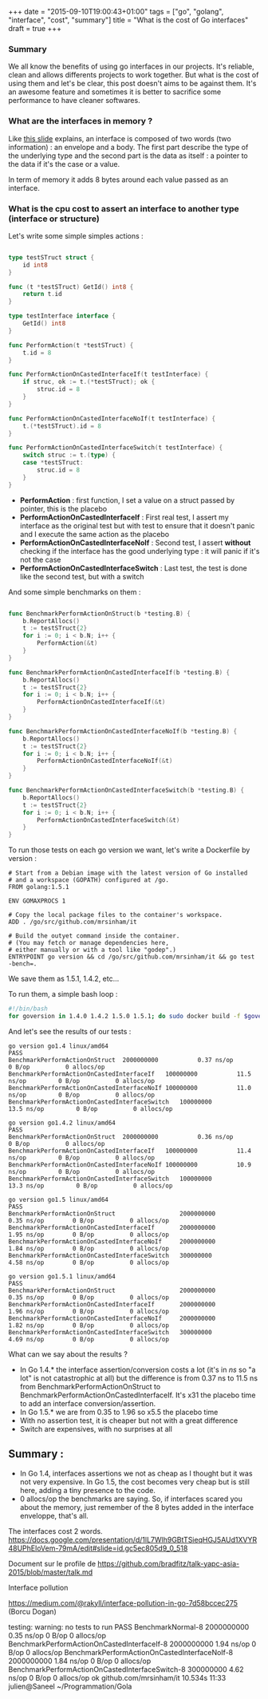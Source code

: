 +++
date = "2015-09-10T19:00:43+01:00"
tags = ["go", "golang", "interface", "cost", "summary"]
title = "What is the cost of Go interfaces"
draft = true
+++

### Summary 

We all know the benefits of using go interfaces in our projects. It's reliable, clean and allows differents projects to work together. But what is the cost of using them and let's be clear, this post doesn't aims to be against them. It's an awesome feature and sometimes it is better to sacrifice some performance to have cleaner softwares.

### What are the interfaces in memory ?

Like [this slide](https://docs.google.com/presentation/d/1lL7Wlh9GBtTSieqHGJ5AUd1XVYR48UPhEloVem-79mA/edit#slide=id.gc5ec805d9_0_480) explains, an interface is composed of two words (two information) : an envelope and a body. The first part describe the type of the underlying type and the second part is the data as itself : a pointer to the data if it's the case or a value.

In term of memory it adds 8 bytes around each value passed as an interface.

### What is the cpu cost to assert an interface to another type (interface or structure)

Let's write some simple simples actions :

```go

type testSTruct struct {
	id int8
}

func (t *testSTruct) GetId() int8 {
	return t.id
}

type testInterface interface {
	GetId() int8
}

func PerformAction(t *testSTruct) {
	t.id = 8
}

func PerformActionOnCastedInterfaceIf(t testInterface) {
	if struc, ok := t.(*testSTruct); ok {
		struc.id = 8
	}
}

func PerformActionOnCastedInterfaceNoIf(t testInterface) {
	t.(*testSTruct).id = 8
}

func PerformActionOnCastedInterfaceSwitch(t testInterface) {
	switch struc := t.(type) {
	case *testSTruct:
		struc.id = 8
	}
}
```

* **PerformAction** : first function, I set a value on a struct passed by pointer, this is the placebo
* **PerformActionOnCastedInterfaceIf** : First real test, I assert my interface as the original test but with test to ensure that it doesn't panic and I execute the same action as the placebo
* **PerformActionOnCastedInterfaceNoIf** : Second test, I assert **without** checking if the interface has the good underlying type : it will panic if it's not the case
* **PerformActionOnCastedInterfaceSwitch** : Last test, the test is done like the second test, but with a switch


And some simple benchmarks on them :

```go

func BenchmarkPerformActionOnStruct(b *testing.B) {
	b.ReportAllocs()
	t := testSTruct{2}
	for i := 0; i < b.N; i++ {
		PerformAction(&t)
	}
}

func BenchmarkPerformActionOnCastedInterfaceIf(b *testing.B) {
	b.ReportAllocs()
	t := testSTruct{2}
	for i := 0; i < b.N; i++ {
		PerformActionOnCastedInterfaceIf(&t)
	}
}

func BenchmarkPerformActionOnCastedInterfaceNoIf(b *testing.B) {
	b.ReportAllocs()
	t := testSTruct{2}
	for i := 0; i < b.N; i++ {
		PerformActionOnCastedInterfaceNoIf(&t)
	}
}

func BenchmarkPerformActionOnCastedInterfaceSwitch(b *testing.B) {
	b.ReportAllocs()
	t := testSTruct{2}
	for i := 0; i < b.N; i++ {
		PerformActionOnCastedInterfaceSwitch(&t)
	}
}
```

To run those tests on each go version we want, let's write a Dockerfile by version :

```
# Start from a Debian image with the latest version of Go installed
# and a workspace (GOPATH) configured at /go.
FROM golang:1.5.1	

ENV GOMAXPROCS 1

# Copy the local package files to the container's workspace.
ADD . /go/src/github.com/mrsinham/it

# Build the outyet command inside the container.
# (You may fetch or manage dependencies here,
# either manually or with a tool like "godep".)
ENTRYPOINT go version && cd /go/src/github.com/mrsinham/it && go test -bench=.
```

We save them as 1.5.1, 1.4.2, etc…

To run them, a simple bash loop :

```bash
#!/bin/bash
for goversion in 1.4.0 1.4.2 1.5.0 1.5.1; do sudo docker build -f $goversion -t interface_test:$go_version . && sudo docker run interface_test:$go_version ; done
```

And let's see the results of our tests :

```
go version go1.4 linux/amd64
PASS
BenchmarkPerformActionOnStruct	2000000000	         0.37 ns/op	       0 B/op	       0 allocs/op
BenchmarkPerformActionOnCastedInterfaceIf	100000000	        11.5 ns/op	       0 B/op	       0 allocs/op
BenchmarkPerformActionOnCastedInterfaceNoIf	100000000	        11.0 ns/op	       0 B/op	       0 allocs/op
BenchmarkPerformActionOnCastedInterfaceSwitch	100000000	        13.5 ns/op	       0 B/op	       0 allocs/op
```

```
go version go1.4.2 linux/amd64
PASS
BenchmarkPerformActionOnStruct	2000000000	         0.36 ns/op	       0 B/op	       0 allocs/op
BenchmarkPerformActionOnCastedInterfaceIf	100000000	        11.4 ns/op	       0 B/op	       0 allocs/op
BenchmarkPerformActionOnCastedInterfaceNoIf	100000000	        10.9 ns/op	       0 B/op	       0 allocs/op
BenchmarkPerformActionOnCastedInterfaceSwitch	100000000	        13.3 ns/op	       0 B/op	       0 allocs/op
```

```
go version go1.5 linux/amd64
PASS
BenchmarkPerformActionOnStruct               	2000000000	         0.35 ns/op	       0 B/op	       0 allocs/op
BenchmarkPerformActionOnCastedInterfaceIf    	2000000000	         1.95 ns/op	       0 B/op	       0 allocs/op
BenchmarkPerformActionOnCastedInterfaceNoIf  	2000000000	         1.84 ns/op	       0 B/op	       0 allocs/op
BenchmarkPerformActionOnCastedInterfaceSwitch	300000000	         4.58 ns/op	       0 B/op	       0 allocs/op
```

```
go version go1.5.1 linux/amd64
PASS
BenchmarkPerformActionOnStruct               	2000000000	         0.35 ns/op	       0 B/op	       0 allocs/op
BenchmarkPerformActionOnCastedInterfaceIf    	2000000000	         1.96 ns/op	       0 B/op	       0 allocs/op
BenchmarkPerformActionOnCastedInterfaceNoIf  	2000000000	         1.82 ns/op	       0 B/op	       0 allocs/op
BenchmarkPerformActionOnCastedInterfaceSwitch	300000000	         4.69 ns/op	       0 B/op	       0 allocs/op
```

What can we say about the results ? 

* In Go 1.4.* the interface assertion/conversion costs a lot (it's in *ns* so "a lot" is not catastrophic at all) but the difference is from 0.37 ns to 11.5 ns from BenchmarkPerformActionOnStruct to BenchmarkPerformActionOnCastedInterfaceIf. It's x31 the placebo time to add an interface conversion/assertion.
* In Go 1.5.* we are from 0.35 to 1.96 so x5.5 the placebo time
* With no assertion test, it is cheaper but not with a great difference
* Switch are expensives, with no surprises at all

## Summary :

* In Go 1.4, interfaces assertions we not as cheap as I thought but it was not very expensive. In Go 1.5, the cost  becomes very cheap but is still here, adding a tiny presence to the code.
* 0 allocs/op the benchmarks are saying. So, if interfaces scared you about the memory, just remember of the 8 bytes added in the interface enveloppe, that's all.



The interfaces cost 2 words.
https://docs.google.com/presentation/d/1lL7Wlh9GBtTSieqHGJ5AUd1XVYR48UPhEloVem-79mA/edit#slide=id.gc5ec805d9_0_518


Document sur le profile de https://github.com/bradfitz/talk-yapc-asia-2015/blob/master/talk.md

Interface pollution

https://medium.com/@rakyll/interface-pollution-in-go-7d58bccec275 (Borcu Dogan)


testing: warning: no tests to run
PASS
BenchmarkNormal-8                              	2000000000	         0.35 ns/op	       0 B/op	       0 allocs/op
BenchmarkPerformActionOnCastedInterfaceIf-8    	2000000000	         1.94 ns/op	       0 B/op	       0 allocs/op
BenchmarkPerformActionOnCastedInterfaceNoIf-8  	2000000000	         1.84 ns/op	       0 B/op	       0 allocs/op
BenchmarkPerformActionOnCastedInterfaceSwitch-8	300000000	         4.62 ns/op	       0 B/op	       0 allocs/op
ok  	github.com/mrsinham/it	10.534s
11:33 julien@Saneel ~/Programmation/Gola

